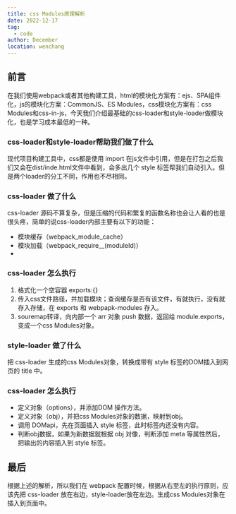 ```yaml
---
title: css Modules原理解析
date: 2022-12-17
tag: 
  - code
author: December
location: wenchang 
---
```

## 前言

在我们使用webpack或者其他构建工具，html的模块化方案有：ejs、SPA组件化，js的模块化方案：CommonJS、ES Modules，css模块化方案有：css Modules和css-in-js，今天我们介绍最基础的css-loader和style-loader做模块化，也是学习成本最低的一种。

### css-loader和style-loader帮助我们做了什么

现代项目构建工具中，css都是使用 import 在js文件中引用，但是在打包之后我们又会在dist/inde.html文件中看到，会多出几个 style 标签帮我们自动引入。但是两个loader的分工不同，作用也不尽相同。

### css-loader 做了什么

css-loader 源码不算复杂，但是压缩的代码和繁复的函数名称也会让人看的也是很头疼，简单的说css-loader内部主要有以下的功能：
- 模块缓存（webpack_module_cache）
- 模块加载（webpack_require__(moduleId)）
- 
 
### css-loader 怎么执行

1. 格式化一个空容器 exports:{}
2. 传入css文件路径，并加载模块；查询缓存是否有该文件，有就执行，没有就存入存储，在 exports 和  webpapk-modules 存入。
3. souremap转译，向内部一个 arr 对象 push 数据，返回给 module.exports，变成一个css Modules对象。

### style-loader 做了什么
把 css-loader 生成的css Modules对象，转换成带有 style 标签的DOM插入到网页的 title 中。

### css-loader 怎么执行
- 定义对象（options），并添加DOM 操作方法。
- 定义对象（obj），并把css Modules对象的数据，映射到obj。
- 调用 DOMapi，先在页面插入 style 标签，此时标签内还没有内容。
- 判断obj数据，如果为新数据就根据 obj 对像，判断添加 meta 等属性然后，把输出的内容插入到 style 标签。

## 最后
根据上述的解析，所以我们在 webpack 配置时候，根据从右至左的执行原则，应该先把 css-loader 放在右边，style-loader放在左边。生成css Modules对象在插入到页面中。